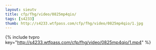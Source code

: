 ```yaml
--- 
layout: sieutv
title: cfp/fhg/video/0825mp4qio/
tags: [s4233]
thumb: http://s4233.wtfpass.com/cfp/fhg/video/0825mp4qio/1.jpg
---
```

{% include tvpro key="http://s4233.wtfpass.com/cfp/fhg/video/0825mp4qio/1.mp4" %} 
